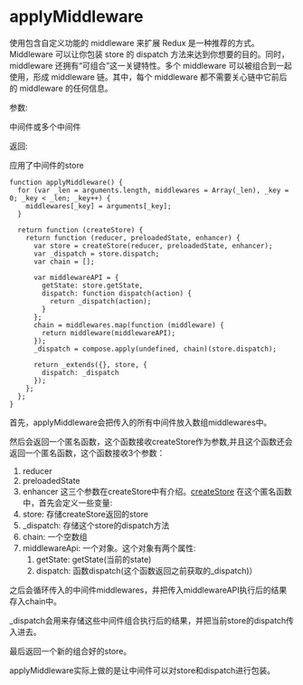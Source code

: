 # applyMiddleware
使用包含自定义功能的 middleware 来扩展 Redux 是一种推荐的方式。Middleware 可以让你包装 store 的 dispatch 方法来达到你想要的目的。同时， middleware 还拥有“可组合”这一关键特性。多个 middleware 可以被组合到一起使用，形成 middleware 链。其中，每个 middleware 都不需要关心链中它前后的 middleware 的任何信息。

参数:

中间件或多个中间件

返回:

应用了中间件的store

```apple js
function applyMiddleware() {
  for (var _len = arguments.length, middlewares = Array(_len), _key = 0; _key < _len; _key++) {
    middlewares[_key] = arguments[_key];
  }

  return function (createStore) {
    return function (reducer, preloadedState, enhancer) {
      var store = createStore(reducer, preloadedState, enhancer);
      var _dispatch = store.dispatch;
      var chain = [];

      var middlewareAPI = {
        getState: store.getState,
        dispatch: function dispatch(action) {
          return _dispatch(action);
        }
      };
      chain = middlewares.map(function (middleware) {
        return middleware(middlewareAPI);
      });
      _dispatch = compose.apply(undefined, chain)(store.dispatch);

      return _extends({}, store, {
        dispatch: _dispatch
      });
    };
  };
}
```

首先，applyMiddleware会把传入的所有中间件放入数组middlewares中。

然后会返回一个匿名函数，这个函数接收createStore作为参数,并且这个函数还会返回一个匿名函数，这个函数接收3个参数：
1. reducer
2. preloadedState
3. enhancer
这三个参数在createStore中有介绍。[createStore](createStore.md)
在这个匿名函数中，首先会定义一些变量:
1. store: 存储createStore返回的store
2. _dispatch: 存储这个store的dispatch方法
3. chain: 一个空数组
4. middlewareApi: 一个对象。这个对象有两个属性:
    1. getState: getState(当前的state)
    2. dispatch: 函数dispatch(这个函数返回之前获取的_dispatch)）
    
之后会循环传入的中间件middlewares，并把传入middlewareAPI执行后的结果存入chain中。

_dispatch会用来存储这些中间件组合执行后的结果，并把当前store的dispatch传入进去。

最后返回一个新的组合好的store。

applyMiddleware实际上做的是让中间件可以对store和dispatch进行包装。

